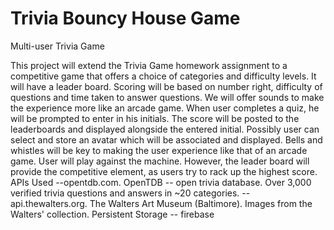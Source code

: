 # Trivia Bouncy House Game
Multi-user Trivia Game

This project will extend the Trivia Game homework assignment to a competitive game that offers a choice of categories and difficulty levels. It will have a leader board. 
    Scoring will be based on number right, difficulty of questions and time taken to answer questions.
    We will offer sounds to make the experience more like an arcade game.
    When user completes a quiz, he will be prompted to enter in his initials. The score will be posted to the leaderboards and displayed alongside the entered initial.
    Possibly user can select and store an avatar which will be associated and displayed.
    Bells and whistles will be key to making the user experience like that of an arcade game.
    User will play against the machine. However, the leader board will provide the competitive element, as users try to rack up the highest score.
APIs Used
--opentdb.com. OpenTDB -- open trivia database. Over 3,000 verified trivia questions and answers in ~20 categories.
--api.thewalters.org. The Walters Art Museum (Baltimore). Images from the Walters' collection.
Persistent Storage -- firebase
